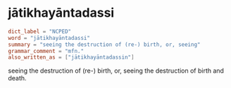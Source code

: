 # jātikhayāntadassi

``` toml
dict_label = "NCPED"
word = "jātikhayāntadassi"
summary = "seeing the destruction of (re-) birth, or, seeing"
grammar_comment = "mfn."
also_written_as = ["jātikhayāntadassin"]
```

seeing the destruction of (re\-) birth, or, seeing the destruction of birth and death.

